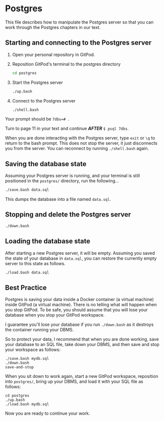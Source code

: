 # Postgres

This file describes how to manipulate the
Postgres server so that you can work through the
Postgres chapters in our text.

## Starting and connecting to the Postgres server

1. Open your personal repository in GitPod.

2. Reposition GitPod's terminal to the postgres directory

    ```bash
    cd postgres
    ```

3. Start the Postgres server

    ```bash
    ./up.bash
    ```

4. Connect to the Postgres server

    ```bash
    ./shell.bash
    ```

Your prompt should be `7dbs=# `.

Turn to page 11 in your text and continue ***AFTER*** `$ psql 7dbs`.

When you are done interacting with the Postgres server, type `exit` or `\q`
to return to the bash prompt. This does not stop the server, it just
disconnects you from the server. You can reconnect by running `./shell.bash`
again.

## Saving the database state

Assuming your Postgres server is running, and your terminal is still
positioned in the `postgres/` directory, run the following...

```bash
./save.bash data.sql
```

This dumps the database into a file named `data.sql`.

## Stopping and delete the Postgres server

```bash
./down.bash
```

## Loading the database state

After starting a new Postgres server, it will be
empty. Assuming you saved the state of your database
in `data.sql`, you can restore the currently empty
server to this state as follows.

```bash
./load.bash data.sql
```

## Best Practice

Postgres is saving your data inside a Docker container (a virtual machine)
inside GitPod (a virtual machine). There is no telling what will happen
when you stop GitPod. To be safe, you should assume that you will lose
your database when you stop your GitPod workspace.

I guarantee you'll lose your database if you run `./down.bash` as it
destroys the container running your DBMS.

So to protect your data, I recommend that when you are done working,
save your database to an SQL file, take down your DBMS, and then
save and stop your workspace as follows:

    ./save.bash mydb.sql
    ./down.bash
    save-and-stop

When you sit down to work again, start a new GitPod workspace, reposition
into `postgres/`, bring up your DBMS, and load it with your SQL file as
follows:

    cd postgres
    ./up.bash
    ./load.bash mydb.sql

Now you are ready to continue your work.
